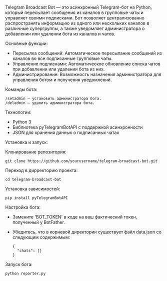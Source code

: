 Telegram Broadcast Bot — это асинхронный Telegram-бот на Python, который пересылает сообщения из каналов в групповые чаты и управляет своими подписками. Бот позволяет централизованно распространять информацию из одного или нескольких каналов в различные супергруппы, а также уведомляет администратора о добавлении или удалении бота из каналов и чатов.

Основные функции:

* Пересылка сообщений: Автоматическое пересылание сообщений из каналов во все подписанные групповые чаты.
* Управление подписками: Автоматическое обновление списка чатов при добавлении или удалении бота из них.
* Администрирование: Возможность назначения администратора для управления ботом и получения уведомлений.

Команды бота:

    /setadmin — установить администратора бота.
    /deladmin — удалить администратора бота.

Технологии:

* Python 3
* Библиотека pyTelegramBotAPI с поддержкой асинхронности
* JSON для хранения данных о подписанных чатах


Установка и запуск:

Клонирование репозитория:

    git clone https://github.com/yourusername/telegram-broadcast-bot.git
Переход в дирректорию проекта:    
    
    cd telegram-broadcast-bot
Установка зависимостей:    
    
    pip install pyTelegramBotAPI


Настройка бота:

* Замените 'BOT_TOKEN' в коде на ваш фактический токен, полученный у BotFather.
* Убедитесь, что в корневой директории существует файл data.json со следующим содержимым:


      {
        "chats": []
      }


Запуск бота:

    python reporter.py
